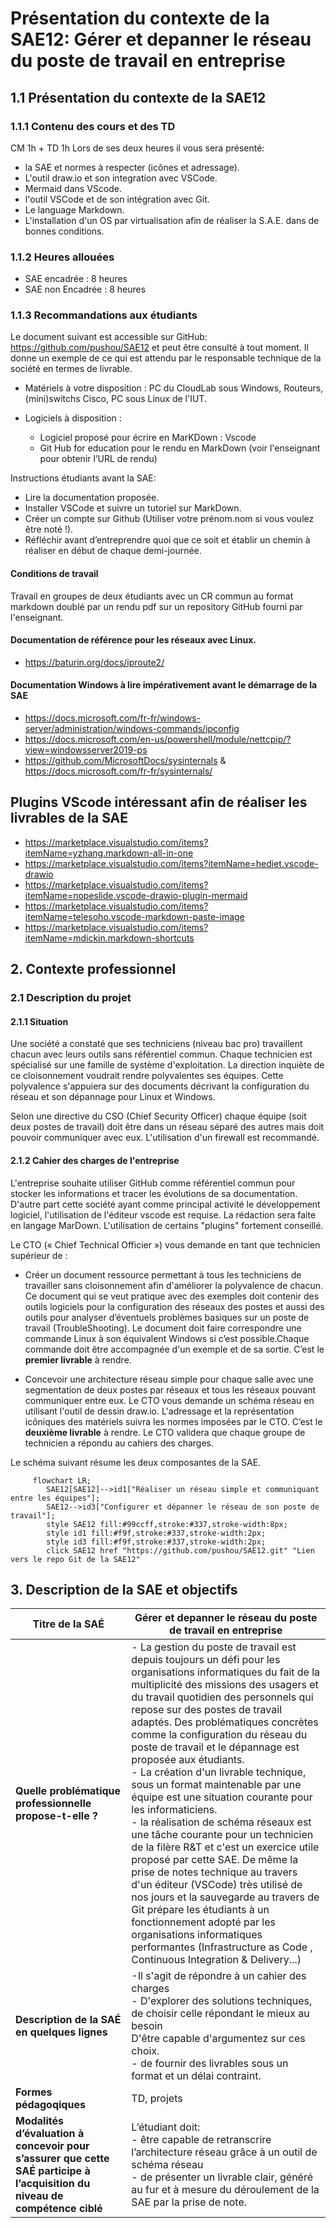 # Présentation du contexte de la SAE12: Gérer et depanner le réseau du  poste de travail en entreprise

## 1.1 Présentation du contexte de la SAE12

### 1.1.1 Contenu des cours et des TD

  CM 1h + TD 1h
  Lors de ses deux heures il vous sera présenté:

- la SAE et normes à respecter (icônes et adressage).
- L'outil draw.io et son integration avec VSCode.
- Mermaid dans VScode.
- l'outil VSCode et de son intégration avec  Git.
- Le language Markdown.
- L'installation d'un OS par virtualisation afin de réaliser la S.A.E. dans de bonnes conditions.

### 1.1.2 Heures allouées

- SAE encadrée : 8 heures
- SAE non Encadrée : 8 heures

### 1.1.3 Recommandations aux étudiants

Le document suivant est accessible sur GitHub:
<https://github.com/pushou/SAE12> et peut être consulté à tout moment. Il donne un exemple de ce qui est attendu par le responsable technique de la société en termes de livrable.

- Matériels à votre disposition : PC du CloudLab sous Windows, Routeurs, (mini)switchs Cisco, PC sous Linux de l'IUT.

- Logiciels à disposition :
  - Logiciel proposé pour écrire en MarKDown : Vscode
  - Git Hub for education pour le rendu en MarkDown (voir l'enseignant pour obtenir l’URL de rendu)

Instructions étudiants avant la SAE:

- Lire la documentation proposée.
- Installer VSCode et suivre un tutoriel sur MarkDown.
- Créer un compte sur Github (Utiliser votre prénom.nom si vous voulez être noté !).
- Réfléchir avant d’entreprendre quoi que ce soit et établir un chemin à réaliser en début de chaque demi-journée.

#### Conditions de travail

Travail en groupes de deux étudiants avec un CR commun au format markdown doublé par un rendu pdf sur un repository GitHub fourni par l'enseignant.


#### Documentation de référence pour les réseaux avec Linux.

- <https://baturin.org/docs/iproute2/>
#### Documentation Windows à lire impérativement avant le démarrage de la SAE

- <https://docs.microsoft.com/fr-fr/windows-server/administration/windows-commands/ipconfig>
- <https://docs.microsoft.com/en-us/powershell/module/nettcpip/?view=windowsserver2019-ps>
- <https://github.com/MicrosoftDocs/sysinternals> & <https://docs.microsoft.com/fr-fr/sysinternals/>

## Plugins VScode intéressant afin de réaliser les livrables de la SAE

* <https://marketplace.visualstudio.com/items?itemName=yzhang.markdown-all-in-one>
* <https://marketplace.visualstudio.com/items?itemName=hediet.vscode-drawio>
* <https://marketplace.visualstudio.com/items?itemName=nopeslide.vscode-drawio-plugin-mermaid>
* <https://marketplace.visualstudio.com/items?itemName=telesoho.vscode-markdown-paste-image>
* <https://marketplace.visualstudio.com/items?itemName=mdickin.markdown-shortcuts>

## 2. Contexte professionnel

### 2.1 Description du projet

#### 2.1.1 Situation

Une société a constaté que ses techniciens (niveau bac pro) travaillent chacun avec leurs outils sans référentiel commun.  Chaque technicien est spécialisé sur une famille de système d'exploitation. La direction inquiète de ce cloisonnement voudrait rendre polyvalentes ses équipes. Cette polyvalence s'appuiera sur des documents décrivant la configuration du réseau et son dépannage pour Linux et Windows.

Selon une directive du CSO (Chief Security Officer) chaque équipe (soit deux postes de travail) doit être dans un réseau séparé des autres mais doit pouvoir communiquer avec eux. L'utilisation d'un firewall est recommandé.

#### 2.1.2 Cahier des charges de l'entreprise

L'entreprise souhaite utiliser GitHub comme référentiel commun pour stocker les informations et tracer les évolutions de sa documentation.
D'autre part cette société ayant comme principal activité le développement logiciel, l'utilisation de l'éditeur vscode est requise. La rédaction sera faite en langage MarDown. L'utilisation de certains "plugins" fortement conseillé.  

Le CTO (« Chief Technical Officier ») vous demande en tant que technicien supérieur de :  

- Créer un document ressource permettant à tous les techniciens de travailler sans cloisonnement afin d'améliorer la polyvalence de chacun. Ce document qui se veut pratique avec des exemples doit contenir des outils logiciels pour la configuration des réseaux des postes et aussi des outils pour analyser d’éventuels problèmes basiques sur un poste de travail (TroubleShooting). Le document doit faire correspondre une commande Linux à son équivalent Windows si c’est possible.Chaque commande doit être accompagnée d'un exemple et de sa sortie. C’est le **premier livrable** à rendre.

- Concevoir une architecture réseau simple pour chaque salle avec une segmentation de deux postes par réseaux et tous les réseaux pouvant communiquer entre eux. Le CTO vous demande un schéma réseau en utilisant l'outil de dessin draw.io. L'adressage et la représentation icôniques des matériels suivra les normes imposées par le CTO. C’est le **deuxième livrable** à rendre. Le CTO validera que chaque groupe de technicien a répondu au cahiers des charges.

Le schéma suivant résume les deux composantes de la SAE.

``` mermaid
     flowchart LR;
        SAE12[SAE12]-->id1["Réaliser un réseau simple et communiquant entre les équipes"];
        SAE12-->id3["Configurer et dépanner le réseau de son poste de travail"];
        style SAE12 fill:#99ccff,stroke:#337,stroke-width:8px;
        style id1 fill:#f9f,stroke:#337,stroke-width:2px;
        style id3 fill:#f9f,stroke:#337,stroke-width:2px;
        click SAE12 href "https://github.com/pushou/SAE12.git" "Lien vers le repo Git de la SAE12"
```

## 3. Description de la SAE et objectifs

|Titre de la SAÉ|Gérer et depanner le réseau du  poste de travail en entreprise|
|---------------|------------------------------------------------------------------------------------------------|
|**Quelle problématique professionnelle propose-t-elle ?**|- La gestion du poste de travail est depuis toujours un défi pour les organisations informatiques du fait de la multiplicité des missions des usagers et du travail quotidien des personnels qui repose sur des postes de travail adaptés. Des problématiques concrètes comme la configuration du réseau du poste de travail et le dépannage est proposée aux étudiants. <br>- La création d'un livrable technique, sous un format maintenable par une équipe est une situation courante pour les informaticiens.<br>- la réalisation de schéma réseaux est une tâche courante pour un technicien de la filère R&T et c'est un exercice utile proposé par cette SAE. De même la prise de notes technique au travers d'un éditeur (VSCode) très utilisé de nos jours et la sauvegarde au travers de Git prépare les étudiants à un fonctionnement adopté par les organisations informatiques performantes (Infrastructure as Code , Continuous Integration & Delivery...)
|**Description de la SAÉ en quelques lignes**|-Il s'agit de répondre à un cahier des charges <br> - D'explorer des solutions techniques, de choisir celle répondant le mieux au besoin<br>D'être capable d'argumentez sur ces choix.<br>- de fournir des livrables sous un format et un délai contraint.
|**Formes pédagoqiques**|TD, projets|
|**Modalités d’évaluation à concevoir pour s’assurer que cette SAÉ participe à l’acquisition du niveau de compétence ciblé**|L’étudiant doit:<br> - être capable de retranscrire l’architecture réseau grâce à un outil de schéma réseau <br> - de présenter un livrable clair, généré au fur et à mesure du déroulement de la SAE par la prise de note.
